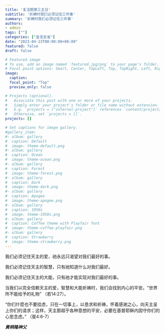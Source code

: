 ```yaml
---
title: '复活期第三主日'
subtitle: '祈祷时我们必须记住三件事'
summary: '祈祷时我们必须记住三件事'
authors:
- admin
tags: [""]
categories: ["圣言反省"]
date: "2023-04-23T00:00:00+08:00"
featured: false
draft: false

# Featured image
# To use, add an image named `featured.jpg/png` to your page's folder.
# Focal point options: Smart, Center, TopLeft, Top, TopRight, Left, Right, BottomLeft, Bottom, BottomRight
image:
  caption:
  focal_point: "Top"
  preview_only: false

# Projects (optional).
#   Associate this post with one or more of your projects.
#   Simply enter your project's folder or file name without extension.
#   E.g. `projects = ["internal-project"]` references `content/project/deep-learning/index.md`.
#   Otherwise, set `projects = []`.
projects: []

# Set captions for image gallery.
#gallery_item:
#- album: gallery
#  caption: Default
#  image: theme-default.png
#- album: gallery
#  caption: Ocean
#  image: theme-ocean.png
#- album: gallery
#  caption: Forest
#  image: theme-forest.png
#- album: gallery
#  caption: Dark
#  image: theme-dark.png
#- album: gallery
#  caption: Apogee
#  image: theme-apogee.png
#- album: gallery
#  caption: 1950s
#  image: theme-1950s.png
#- album: gallery
#  caption: Coffee theme with Playfair font
#  image: theme-coffee-playfair.png
#- album: gallery
#  caption: Strawberry
#  image: theme-strawberry.png
---
```

我们必须记住天主的爱，祂永远只渴望对我们最好的事。

我们必须记住天主的智慧，只有祂知道什么对我们最好。

我们必须记住天主的大能，只有祂才能实现对我们最好的事。

当我们以完全信赖天主的爱，智慧和大能祈祷时，我们会找到内心的平安。“世界所不能给予的礼物” （若14:27）。

“你们什麼也不要挂虑，只在一切事上，以恳求和祈祷，怀着感谢之心，向天主呈上你们的请求；这样，天主那超乎各种意想的平安，必要在基督耶稣内固守你们的心思念虑。” （斐4:6-7）


___黄柄隆神父___
